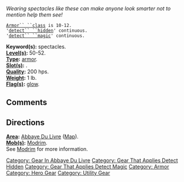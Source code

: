 *Wearing spectacles like these can make anyone look smarter not to
mention help them see!*

[`Armor`` ``class`](Armor_Values "wikilink")` is 10-12.`  
`'`[`detect`` ``hidden`](Detect_Hidden "wikilink")`' continuous.`  
`'`[`detect`` ``magic`](Detect_Magic "wikilink")`' continuous.`

**Keyword(s):** spectacles.  
**[Level(s)](Object_Level "wikilink"):** 50-52.  
**[Type](:Category:_Object_Types "wikilink"):**
[armor](:Category:_Armor "wikilink").  
**[Slot(s)](Object_Slots "wikilink"):** <worn on head>.  
**[Quality](Object_Quality "wikilink"):** 200 hps.  
**[Weight](Object_Weight "wikilink"):** 1 lb.  
**[Flag(s)](:Category:_Object_Flags "wikilink"):**
[glow](Glow_Flag "wikilink").  

## Comments

## Directions

**[Area](:Category:_Areas "wikilink"):** [Abbaye Du
Livre](:Category:_Abbaye_Du_Livre "wikilink")
([Map](Abbaye_Du_Livre "wikilink")).  
**[Mob(s)](:Category:_Mobs "wikilink"):** [Modrim](Modrim "wikilink").  
See [Modrim](Modrim "wikilink") for more information.

[Category: Gear In Abbaye Du
Livre](Category:_Gear_In_Abbaye_Du_Livre "wikilink") [Category: Gear
That Applies Detect
Hidden](Category:_Gear_That_Applies_Detect_Hidden "wikilink") [Category:
Gear That Applies Detect
Magic](Category:_Gear_That_Applies_Detect_Magic "wikilink") [Category:
Armor](Category:_Armor "wikilink") [Category: Hero
Gear](Category:_Hero_Gear "wikilink") [Category: Utility
Gear](Category:_Utility_Gear "wikilink")
